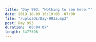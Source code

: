 ```yaml
---
title: 'Day 993: "Nothing to see here."'
date: 2019-10-09 16:19:00 -07:00
file: "/uploads/Day-993a.mp3"
post: Day 993
duration: '00:04:07'
length: 3477598
---
```


